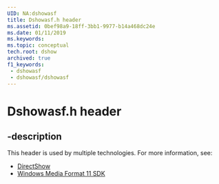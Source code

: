 ```yaml
---
UID: NA:dshowasf
title: Dshowasf.h header
ms.assetid: 0bef98a9-18ff-3bb1-9977-b14a468dc24e
ms.date: 01/11/2019
ms.keywords: 
ms.topic: conceptual
tech.root: dshow
archived: true
f1_keywords:
 - dshowasf
 - dshowasf/dshowasf
---
```


# Dshowasf.h header


## -description

This header is used by multiple technologies. For more information, see:

- [DirectShow](../_dshow/index.md)
- [Windows Media Format 11 SDK](../_wmformat/index.md)

